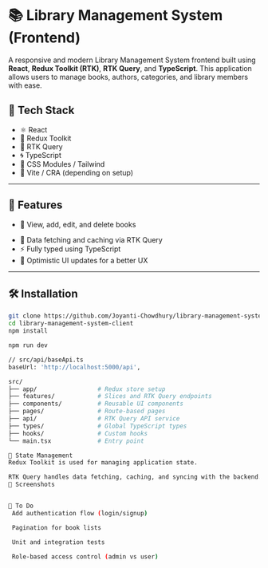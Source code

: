 # 📚 Library Management System (Frontend)

A responsive and modern Library Management System frontend built using **React**, **Redux Toolkit (RTK)**, **RTK Query**, and **TypeScript**. This application allows users to manage books, authors, categories, and library members with ease.

## 🔧 Tech Stack

- ⚛️ React
- 🧠 Redux Toolkit
- 📡 RTK Query
- 🌀 TypeScript
- 💅 CSS Modules / Tailwind 
- 📁 Vite / CRA (depending on setup)

---

## 🚀 Features

- 📖 View, add, edit, and delete books
<!-- - 🧑‍💼 Manage authors 
- 🗂️ Categorize books
- 🔍 Search and filter functionality -->
- 🔄 Data fetching and caching via RTK Query
- ⚡ Fully typed using TypeScript
- 🔄 Optimistic UI updates for a better UX

---

## 🛠️ Installation

```bash
git clone https://github.com/Joyanti-Chowdhury/library-management-system-client
cd library-management-system-client
npm install

npm run dev       

// src/api/baseApi.ts
baseUrl: 'http://localhost:5000/api', 

src/
├── app/                 # Redux store setup
├── features/            # Slices and RTK Query endpoints
├── components/          # Reusable UI components
├── pages/               # Route-based pages
├── api/                 # RTK Query API service
├── types/               # Global TypeScript types
├── hooks/               # Custom hooks
└── main.tsx             # Entry point

🧱 State Management
Redux Toolkit is used for managing application state.

RTK Query handles data fetching, caching, and syncing with the backend.
📸 Screenshots


📌 To Do
 Add authentication flow (login/signup)

 Pagination for book lists

 Unit and integration tests

 Role-based access control (admin vs user)


















